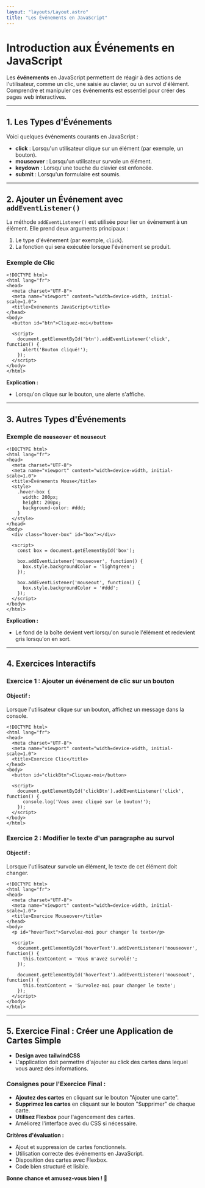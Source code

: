 ```yaml
---
layout: "layouts/Layout.astro"
title: "Les Événements en JavaScript"
---
```


# Introduction aux Événements en JavaScript

Les **événements** en JavaScript permettent de réagir à des actions de l'utilisateur, comme un clic, une saisie au clavier, ou un survol d'élément. Comprendre et manipuler ces événements est essentiel pour créer des pages web interactives.

---

## 1. Les Types d'Événements

Voici quelques événements courants en JavaScript :

- **click** : Lorsqu'un utilisateur clique sur un élément (par exemple, un bouton).
- **mouseover** : Lorsqu'un utilisateur survole un élément.
- **keydown** : Lorsqu'une touche du clavier est enfoncée.
- **submit** : Lorsqu'un formulaire est soumis.

---

## 2. Ajouter un Événement avec `addEventListener()`

La méthode `addEventListener()` est utilisée pour lier un événement à un élément. Elle prend deux arguments principaux :
1. Le type d'événement (par exemple, `click`).
2. La fonction qui sera exécutée lorsque l'événement se produit.

### Exemple de Clic

```
<!DOCTYPE html>
<html lang="fr">
<head>
  <meta charset="UTF-8">
  <meta name="viewport" content="width=device-width, initial-scale=1.0">
  <title>Événements JavaScript</title>
</head>
<body>
  <button id="btn">Cliquez-moi</button>

  <script>
    document.getElementById('btn').addEventListener('click', function() {
      alert('Bouton cliqué!');
    });
  </script>
</body>
</html>
```

**Explication :**
- Lorsqu'on clique sur le bouton, une alerte s'affiche.

---

## 3. Autres Types d'Événements

### Exemple de `mouseover` et `mouseout`

```
<!DOCTYPE html>
<html lang="fr">
<head>
  <meta charset="UTF-8">
  <meta name="viewport" content="width=device-width, initial-scale=1.0">
  <title>Événements Mouse</title>
  <style>
    .hover-box {
      width: 200px;
      height: 200px;
      background-color: #ddd;
    }
  </style>
</head>
<body>
  <div class="hover-box" id="box"></div>

  <script>
    const box = document.getElementById('box');

    box.addEventListener('mouseover', function() {
      box.style.backgroundColor = 'lightgreen';
    });

    box.addEventListener('mouseout', function() {
      box.style.backgroundColor = '#ddd';
    });
  </script>
</body>
</html>
```

**Explication :**
- Le fond de la boîte devient vert lorsqu'on survole l'élément et redevient gris lorsqu'on en sort.

---

## 4. Exercices Interactifs

### Exercice 1 : Ajouter un événement de clic sur un bouton

#### Objectif :
Lorsque l'utilisateur clique sur un bouton, affichez un message dans la console.

```
<!DOCTYPE html>
<html lang="fr">
<head>
  <meta charset="UTF-8">
  <meta name="viewport" content="width=device-width, initial-scale=1.0">
  <title>Exercice Clic</title>
</head>
<body>
  <button id="clickBtn">Cliquez-moi</button>

  <script>
    document.getElementById('clickBtn').addEventListener('click', function() {
      console.log('Vous avez cliqué sur le bouton!');
    });
  </script>
</body>
</html>
```

### Exercice 2 : Modifier le texte d'un paragraphe au survol

#### Objectif :
Lorsque l'utilisateur survole un élément, le texte de cet élément doit changer.

```
<!DOCTYPE html>
<html lang="fr">
<head>
  <meta charset="UTF-8">
  <meta name="viewport" content="width=device-width, initial-scale=1.0">
  <title>Exercice Mouseover</title>
</head>
<body>
  <p id="hoverText">Survolez-moi pour changer le texte</p>

  <script>
    document.getElementById('hoverText').addEventListener('mouseover', function() {
      this.textContent = 'Vous m'avez survolé!';
    });

    document.getElementById('hoverText').addEventListener('mouseout', function() {
      this.textContent = 'Survolez-moi pour changer le texte';
    });
  </script>
</body>
</html>
```

---

## 5. Exercice Final : Créer une Application de Cartes Simple

- **Design avec tailwindCSS**
- L'application doit permettre d'ajouter au click des cartes dans lequel vous aurez des informations.

### Consignes pour l'Exercice Final :

- **Ajoutez des cartes** en cliquant sur le bouton "Ajouter une carte".
- **Supprimez les cartes** en cliquant sur le bouton "Supprimer" de chaque carte.
- **Utilisez Flexbox** pour l'agencement des cartes.
- Améliorez l'interface avec du CSS si nécessaire.

**Critères d'évaluation :**
- Ajout et suppression de cartes fonctionnels.
- Utilisation correcte des événements en JavaScript.
- Disposition des cartes avec Flexbox.
- Code bien structuré et lisible.

**Bonne chance et amusez-vous bien ! 🚀**

